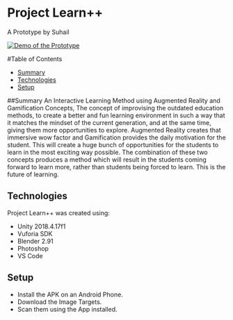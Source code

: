 # Project Learn++
A Prototype by Suhail

[![Demo of the Prototype](https://img.youtube.com/vi/5PiiDw50RPw/0.jpg)](https://www.youtube.com/watch?v=5PiiDw50RPw)

#Table of Contents
* [Summary](#summary)
* [Technologies](#technologies)
* [Setup](#Setup)

##Summary
An Interactive Learning Method using Augmented Reality and Gamification Concepts, The concept of improvising the outdated education methods, to create a better and fun learning environment in such a way that it matches the mindset of the current generation, and at the same time, giving them more opportunities to explore.
Augmented Reality creates that immersive wow factor and Gamification provides the daily motivation for the student. This will create a huge bunch of opportunities for the students to learn in the most exciting way possible. The combination of these two concepts produces a method which will result in the students coming forward to learn more, rather than students being forced to learn. This is the future of learning.

## Technologies
Project Learn++ was created using:
* Unity 2018.4.17f1
* Vuforia SDK
* Blender 2.91
* Photoshop
* VS Code

## Setup
* Install the APK on an Android Phone.
* Download the Image Targets. 
* Scan them using the App installed.
